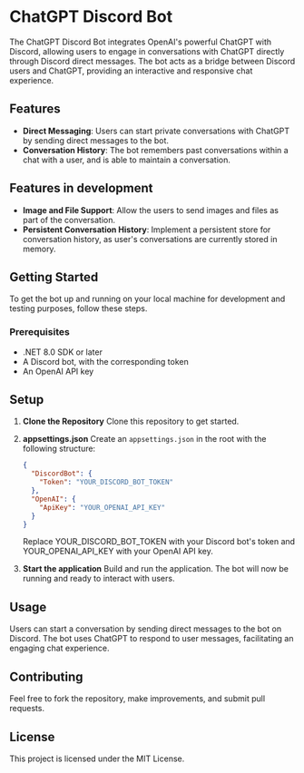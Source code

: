 ﻿# ChatGPT Discord Bot

The ChatGPT Discord Bot integrates OpenAI's powerful ChatGPT with Discord, allowing users to engage in conversations with ChatGPT directly through Discord direct messages. The bot acts as a bridge between Discord users and ChatGPT, providing an interactive and responsive chat experience.

## Features

- **Direct Messaging**: Users can start private conversations with ChatGPT by sending direct messages to the bot.
- **Conversation History**: The bot remembers past conversations within a chat with a user, and is able to maintain a conversation.

## Features in development

- **Image and File Support**: Allow the users to send images and files as part of the conversation.
- **Persistent Conversation History**: Implement a persistent store for conversation history, as user's conversations are currently stored in memory.

## Getting Started

To get the bot up and running on your local machine for development and testing purposes, follow these steps.

### Prerequisites

- .NET 8.0 SDK or later
- A Discord bot, with the corresponding token
- An OpenAI API key

## Setup

1. **Clone the Repository**
   Clone this repository to get started.

2. **appsettings.json**
   Create an `appsettings.json` in the root with the following structure:

   ```json
   {
     "DiscordBot": {
       "Token": "YOUR_DISCORD_BOT_TOKEN"
     },
     "OpenAI": {
       "ApiKey": "YOUR_OPENAI_API_KEY"
     }
   }
   ```

   Replace YOUR_DISCORD_BOT_TOKEN with your Discord bot's token and YOUR_OPENAI_API_KEY with your OpenAI API key.


3. **Start the application**
  Build and run the application. The bot will now be running and ready to interact with users.


## Usage
Users can start a conversation by sending direct messages to the bot on Discord. The bot uses ChatGPT to respond to user messages, facilitating an engaging chat experience.

## Contributing
Feel free to fork the repository, make improvements, and submit pull requests.

## License
This project is licensed under the MIT License.